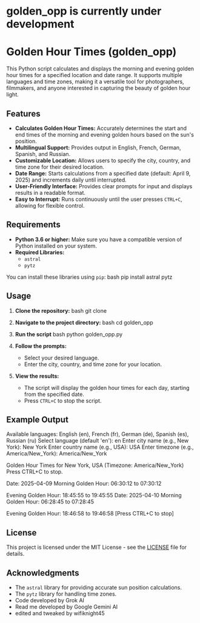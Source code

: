 # golden_opp is currently under development 

# Golden Hour Times (golden_opp)

This Python script calculates and displays the morning and evening golden hour times for a specified location and date range. It supports multiple languages and time zones, making it a versatile tool for photographers, filmmakers, and anyone interested in capturing the beauty of golden hour light.


## Features

- **Calculates Golden Hour Times:** Accurately determines the start and end times of the morning and evening golden hours based on the sun's position.
- **Multilingual Support:** Provides output in English, French, German, Spanish, and Russian.
- **Customizable Location:** Allows users to specify the city, country, and time zone for their desired location.
- **Date Range:** Starts calculations from a specified date (default: April 9, 2025) and increments daily until interrupted.
- **User-Friendly Interface:** Provides clear prompts for input and displays results in a readable format.
- **Easy to Interrupt:** Runs continuously until the user presses `CTRL+C`, allowing for flexible control.


## Requirements

- **Python 3.6 or higher:** Make sure you have a compatible version of Python installed on your system.
- **Required Libraries:** 
    - `astral`
    - `pytz`
    
You can install these libraries using `pip`:
bash pip install astral pytz

## Usage

1. **Clone the repository:** bash git clone
2. **Navigate to the project directory:** bash cd golden_opp
3. **Run the script** bash python golden_opp.py
4. **Follow the prompts:**
   - Select your desired language.
   - Enter the city, country, and time zone for your location.

5. **View the results:**
   - The script will display the golden hour times for each day, starting from the specified date.
   - Press `CTRL+C` to stop the script.


## Example Output
Available languages: English (en), French (fr), German (de), Spanish (es), Russian (ru) Select language (default 'en'): en Enter city name (e.g., New York): New York Enter country name (e.g., USA): USA Enter timezone (e.g., America/New_York): America/New_York

Golden Hour Times for New York, USA (Timezone: America/New_York) Press CTRL+C to stop.

Date: 2025-04-09 Morning Golden Hour: 06:30:12 to 07:30:12

Evening Golden Hour: 18:45:55 to 19:45:55
Date: 2025-04-10 Morning Golden Hour: 06:28:45 to 07:28:45

Evening Golden Hour: 18:46:58 to 19:46:58
[Press CTRL+C to stop]

## License

This project is licensed under the MIT License - see the [LICENSE](LICENSE) file for details.


## Acknowledgments
- The `astral` library for providing accurate sun position calculations.
- The `pytz` library for handling time zones.
- Code developed by Grok AI
- Read me developed by Google Gemini AI
- edited and tweaked by wifiknight45

